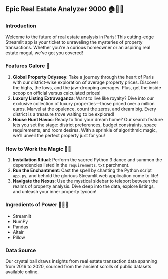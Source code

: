 ## Epic Real Estate Analyzer 9000 🏠💼🚀

### Introduction
Welcome to the future of real estate analysis in Paris! This cutting-edge Streamlit app is your ticket to unraveling the mysteries of property transactions. Whether you're a curious homeowner or an aspiring real estate mogul, we've got you covered!

### Features Galore 🌟
1. **Global Property Odyssey**: Take a journey through the heart of Paris with our district-wise exploration of average property prices. Discover the highs, the lows, and the jaw-dropping averages. Plus, get the inside scoop on official versus calculated prices!
2. **Luxury Listing Extravaganza**: Want to live like royalty? Dive into our exclusive collection of luxury properties—those priced over a million euros. Marvel at the opulence, count the zeros, and dream big. Every district is a treasure trove waiting to be explored!
3. **House Hunt Havoc**: Ready to find your dream home? Our search feature lets you set the stage: district preferences, budget constraints, space requirements, and room desires. With a sprinkle of algorithmic magic, we'll unveil the perfect property just for you!

### How to Work the Magic 🎩✨
1. **Installation Ritual**: Perform the sacred Python 3 dance and summon the dependencies listed in the `requirements.txt` parchment.
2. **Run the Enchantment**: Cast the spell by chanting the Python script `app.py`, and behold the glorious Streamlit web application come to life!
3. **Navigate the Nexus**: Use the mystical sidebar to teleport between the realms of property analysis. Dive deep into the data, explore listings, and unleash your inner property tycoon!

### Ingredients of Power 🧙‍♂️📜
- Streamlit
- NumPy
- Pandas
- Altair
- Pillow

### Data Source
Our crystal ball draws insights from real estate transaction data spanning from 2016 to 2020, sourced from the ancient scrolls of public datasets available online.
